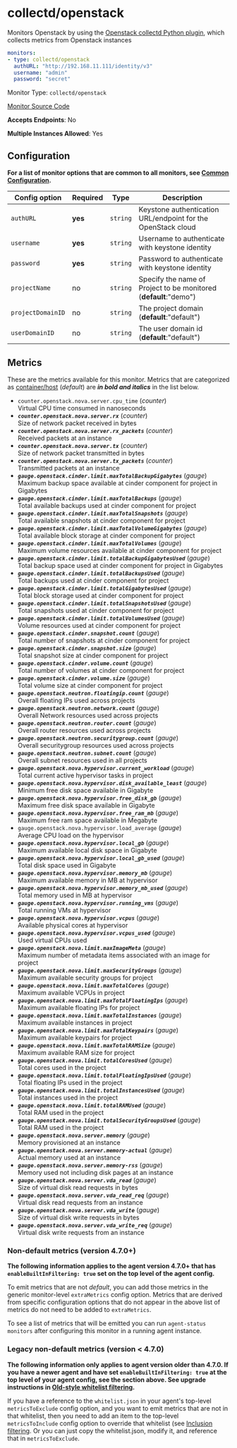 <!--- GENERATED BY gomplate from scripts/docs/monitor-page.md.tmpl --->

# collectd/openstack

Monitors Openstack by using the
[Openstack collectd Python
plugin](https://github.com/signalfx/collectd-openstack), which collects metrics
from Openstack instances

```yaml
monitors:
- type: collectd/openstack
  authURL: "http://192.168.11.111/identity/v3"
  username: "admin"
  password: "secret"
```


Monitor Type: `collectd/openstack`

[Monitor Source Code](https://github.com/signalfx/signalfx-agent/tree/master/internal/monitors/collectd/openstack)

**Accepts Endpoints**: No

**Multiple Instances Allowed**: Yes

## Configuration

**For a list of monitor options that are common to all monitors, see [Common
Configuration](../monitor-config.md#common-configuration).**


| Config option | Required | Type | Description |
| --- | --- | --- | --- |
| `authURL` | **yes** | `string` | Keystone authentication URL/endpoint for the OpenStack cloud |
| `username` | **yes** | `string` | Username to authenticate with keystone identity |
| `password` | **yes** | `string` | Password to authenticate with keystone identity |
| `projectName` | no | `string` | Specify the name of Project to be monitored (**default**:"demo") |
| `projectDomainID` | no | `string` | The project domain (**default**:"default") |
| `userDomainID` | no | `string` | The user domain id (**default**:"default") |


## Metrics

These are the metrics available for this monitor.
Metrics that are categorized as
[container/host](https://docs.signalfx.com/en/latest/admin-guide/usage.html#about-custom-bundled-and-high-resolution-metrics)
(*default*) are ***in bold and italics*** in the list below.


 - `counter.openstack.nova.server.cpu_time` (*counter*)<br>    Virtual CPU time consumed in nanoseconds
 - ***`counter.openstack.nova.server.rx`*** (*counter*)<br>    Size of network packet received in bytes
 - ***`counter.openstack.nova.server.rx_packets`*** (*counter*)<br>    Received packets at an instance
 - ***`counter.openstack.nova.server.tx`*** (*counter*)<br>    Size of network packet transmitted in bytes
 - ***`counter.openstack.nova.server.tx_packets`*** (*counter*)<br>    Transmitted packets at an instance
 - ***`gauge.openstack.cinder.limit.maxTotalBackupGigabytes`*** (*gauge*)<br>    Maximum backup space available at cinder component for project in Gigabytes
 - ***`gauge.openstack.cinder.limit.maxTotalBackups`*** (*gauge*)<br>    Total available backups used at cinder component for project
 - ***`gauge.openstack.cinder.limit.maxTotalSnapshots`*** (*gauge*)<br>    Total available snapshots at cinder component for project
 - ***`gauge.openstack.cinder.limit.maxTotalVolumeGigabytes`*** (*gauge*)<br>    Total available block storage at cinder component for project
 - ***`gauge.openstack.cinder.limit.maxTotalVolumes`*** (*gauge*)<br>    Maximum volume resources available at cinder component for project
 - ***`gauge.openstack.cinder.limit.totalBackupGigabytesUsed`*** (*gauge*)<br>    Total backup space used at cinder component for project in Gigabytes
 - ***`gauge.openstack.cinder.limit.totalBackupsUsed`*** (*gauge*)<br>    Total backups used at cinder component for project
 - ***`gauge.openstack.cinder.limit.totalGigabytesUsed`*** (*gauge*)<br>    Total block storage used at cinder component for project
 - ***`gauge.openstack.cinder.limit.totalSnapshotsUsed`*** (*gauge*)<br>    Total snapshots used at cinder component for project
 - ***`gauge.openstack.cinder.limit.totalVolumesUsed`*** (*gauge*)<br>    Volume resources used at cinder component for project
 - ***`gauge.openstack.cinder.snapshot.count`*** (*gauge*)<br>    Total number of snapshots at cinder component for project
 - ***`gauge.openstack.cinder.snapshot.size`*** (*gauge*)<br>    Total snapshot size at cinder component for project
 - ***`gauge.openstack.cinder.volume.count`*** (*gauge*)<br>    Total number of volumes at cinder component for project
 - ***`gauge.openstack.cinder.volume.size`*** (*gauge*)<br>    Total volume size at cinder component for project
 - ***`gauge.openstack.neutron.floatingip.count`*** (*gauge*)<br>    Overall floating IPs used across projects
 - ***`gauge.openstack.neutron.network.count`*** (*gauge*)<br>    Overall Network resources used across projects
 - ***`gauge.openstack.neutron.router.count`*** (*gauge*)<br>    Overall router resources used across projects
 - ***`gauge.openstack.neutron.securitygroup.count`*** (*gauge*)<br>    Overall securitygroup resources used across projects
 - ***`gauge.openstack.neutron.subnet.count`*** (*gauge*)<br>    Overall subnet resources used in all projects
 - ***`gauge.openstack.nova.hypervisor.current_workload`*** (*gauge*)<br>    Total current active hypervisor tasks in project
 - ***`gauge.openstack.nova.hypervisor.disk_available_least`*** (*gauge*)<br>    Minimum free disk space available in Gigabyte
 - ***`gauge.openstack.nova.hypervisor.free_disk_gb`*** (*gauge*)<br>    Maximum free disk space available in Gigabyte
 - ***`gauge.openstack.nova.hypervisor.free_ram_mb`*** (*gauge*)<br>    Maximum free ram space available in Megabyte
 - `gauge.openstack.nova.hypervisor.load_average` (*gauge*)<br>    Average CPU load on the hypervisor
 - ***`gauge.openstack.nova.hypervisor.local_gb`*** (*gauge*)<br>    Maximum available local disk space in Gigabyte
 - ***`gauge.openstack.nova.hypervisor.local_gb_used`*** (*gauge*)<br>    Total disk space used in Gigabyte
 - ***`gauge.openstack.nova.hypervisor.memory_mb`*** (*gauge*)<br>    Maximum available memory in MB at hypervisor
 - ***`gauge.openstack.nova.hypervisor.memory_mb_used`*** (*gauge*)<br>    Total memory used in MB at hypervisor
 - ***`gauge.openstack.nova.hypervisor.running_vms`*** (*gauge*)<br>    Total running VMs at hypervisor
 - ***`gauge.openstack.nova.hypervisor.vcpus`*** (*gauge*)<br>    Available physical cores at hypervisor
 - ***`gauge.openstack.nova.hypervisor.vcpus_used`*** (*gauge*)<br>    Used virtual CPUs used
 - ***`gauge.openstack.nova.limit.maxImageMeta`*** (*gauge*)<br>    Maximum number of metadata items associated with an image for project
 - ***`gauge.openstack.nova.limit.maxSecurityGroups`*** (*gauge*)<br>    Maximum available security groups for project
 - ***`gauge.openstack.nova.limit.maxTotalCores`*** (*gauge*)<br>    Maximum available VCPUs in project
 - ***`gauge.openstack.nova.limit.maxTotalFloatingIps`*** (*gauge*)<br>    Maximum available floating IPs for project
 - ***`gauge.openstack.nova.limit.maxTotalInstances`*** (*gauge*)<br>    Maximum available instances in project
 - ***`gauge.openstack.nova.limit.maxTotalKeypairs`*** (*gauge*)<br>    Maximum available keypairs for project
 - ***`gauge.openstack.nova.limit.maxTotalRAMSize`*** (*gauge*)<br>    Maximum available RAM size for project
 - ***`gauge.openstack.nova.limit.totalCoresUsed`*** (*gauge*)<br>    Total cores used in the project
 - ***`gauge.openstack.nova.limit.totalFloatingIpsUsed`*** (*gauge*)<br>    Total floating IPs used in the project
 - ***`gauge.openstack.nova.limit.totalInstancesUsed`*** (*gauge*)<br>    Total instances used in the project
 - ***`gauge.openstack.nova.limit.totalRAMUsed`*** (*gauge*)<br>    Total RAM used in the project
 - ***`gauge.openstack.nova.limit.totalSecurityGroupsUsed`*** (*gauge*)<br>    Total RAM used in the project
 - ***`gauge.openstack.nova.server.memory`*** (*gauge*)<br>    Memory provisioned at an instance
 - ***`gauge.openstack.nova.server.memory-actual`*** (*gauge*)<br>    Actual memory used at an instance
 - ***`gauge.openstack.nova.server.memory-rss`*** (*gauge*)<br>    Memory used not including disk pages at an instance
 - ***`gauge.openstack.nova.server.vda_read`*** (*gauge*)<br>    Size of virtual disk read requests in bytes
 - ***`gauge.openstack.nova.server.vda_read_req`*** (*gauge*)<br>    Virtual disk read requests from an instance
 - ***`gauge.openstack.nova.server.vda_write`*** (*gauge*)<br>    Size of virtual disk write requests in bytes
 - ***`gauge.openstack.nova.server.vda_write_req`*** (*gauge*)<br>    Virtual disk write requests from an instance

### Non-default metrics (version 4.7.0+)

**The following information applies to the agent version 4.7.0+ that has
`enableBuiltInFiltering: true` set on the top level of the agent config.**

To emit metrics that are not _default_, you can add those metrics in the
generic monitor-level `extraMetrics` config option.  Metrics that are derived
from specific configuration options that do not appear in the above list of
metrics do not need to be added to `extraMetrics`.

To see a list of metrics that will be emitted you can run `agent-status
monitors` after configuring this monitor in a running agent instance.

### Legacy non-default metrics (version < 4.7.0)

**The following information only applies to agent version older than 4.7.0. If
you have a newer agent and have set `enableBuiltInFiltering: true` at the top
level of your agent config, see the section above. See upgrade instructions in
[Old-style whitelist filtering](../legacy-filtering.md#old-style-whitelist-filtering).**

If you have a reference to the `whitelist.json` in your agent's top-level
`metricsToExclude` config option, and you want to emit metrics that are not in
that whitelist, then you need to add an item to the top-level
`metricsToInclude` config option to override that whitelist (see [Inclusion
filtering](../legacy-filtering.md#inclusion-filtering).  Or you can just
copy the whitelist.json, modify it, and reference that in `metricsToExclude`.



